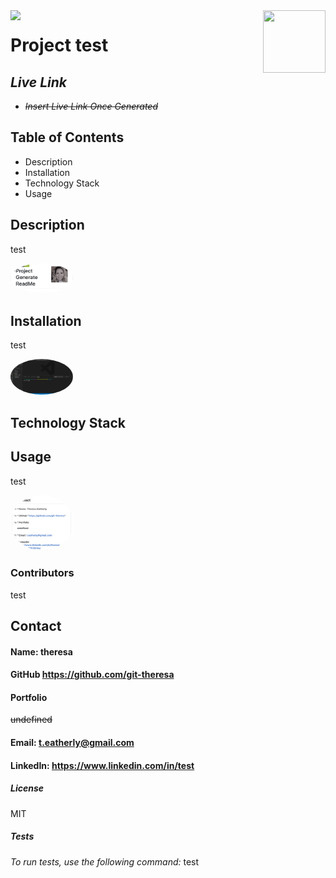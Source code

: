
  
  <img align="left" src= "https://img.shields.io/badge/License-MIT-green">

  <img align="right" width="100" height="100" src="https://avatars2.githubusercontent.com/u/57425164?v=4">
  
 
  # **Project** test
  
 


  ##  **_Live Link_** 
  *  ~~_Insert Live Link Once Generated_~~
  
  ##  **Table of Contents**
  * Description
  * Installation
  * Technology Stack
  * Usage

  ##  **Description**
  test

  <img  style="width: 100px;  border-radius: 50%;" alt="screenshot" src="assets/mobile2.jpg" />



  ## **Installation**
  test

  <img  style="width: 100px;  border-radius: 50%;" src="assets/screenShot2.png" alt="screenshot" />
 
  

  ## **Technology Stack**
  

  ##  **Usage**
  test

  <img  style="width: 100px;  border-radius: 50%;" src="assets/mobile3.jpg" alt="screenshot" />


  ###  **Contributors**
  test

  ## **Contact**
  ####  Name: theresa
  ####  GitHub https://github.com/git-theresa
  ####  Portfolio 
  ~~undefined~~
  ####  Email: [t.eatherly@gmail.com](t.eatherly@gmail.com)
  ####  LinkedIn: https://www.linkedin.com/in/test
  
  #####  **License** 
   MIT

  #####  Tests
  _To run tests, use the following command:_  test
  

